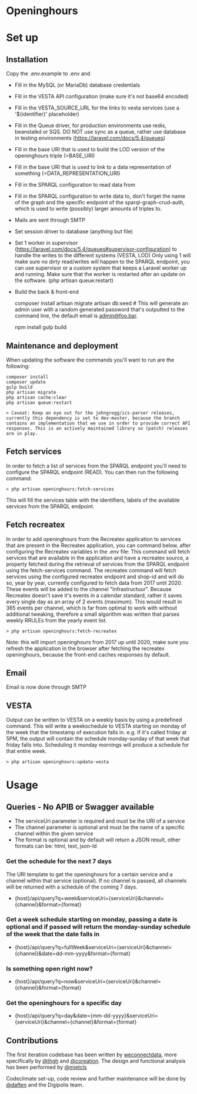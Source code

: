 # Openinghours

# Set up
## Installation
Copy the .env.example to .env and

- Fill in the MySQL (or MariaDb) database credentials
- Fill in the VESTA API configuration (make sure it's not base64 encoded)
- Fill in the VESTA_SOURCE_URL for the links to vesta services (use a '${identifier}' placeholder)
- Fill in the Queue driver, for production environments use redis, beanstalkd or SQS. DO NOT use sync as a queue, rather use database in testing environments (https://laravel.com/docs/5.4/queues)
- Fill in the base URI that is used to build the LOD version of the openinghours triple (=BASE_URI)
- Fill in the base URI that is used to link to a data representation of something (=DATA_REPRESENTATION_URI)
- Fill in the SPARQL configuration to read data from
- Fill in the SPARQL configuration to write data to, don't forget the name of the graph and the specific endpoint of the sparql-graph-crud-auth, which is used to write (possibly) larger amounts of triples to.
- Mails are sent through SMTP
- Set session driver to database (anything but file)
- Set 1 worker in supervisor (https://laravel.com/docs/5.4/queues#supervisor-configuration) to handle the writes to the different systems (VESTA, LOD)
    Only using 1 will make sure no dirty read/writes will happen to the SPARQL endpoint, you can use supervisor or a custom system that keeps a Laravel worker up and running. Make sure that the worker is restarted after an update on the software. (php artisan queue:restart)

- Build the back & front-end

    composer install
    artisan migrate
    artisan db:seed # This will generate an admin user with a random generated password that's outputted to the command line, the default email is admin@foo.bar.

    npm install
    gulp build

## Maintenance and deployment

When updating the software the commands you'll want to run are the following:

    composer install
    composer update
    gulp build
    php artisan migrate
    php artisan cache:clear
    php artisan queue:restart

    > Caveat: Keep an eye out for the johngrogg/ics-parser releases, currently this dependency is set to dev-master, because the branch contains an implementation that we use in order to provide correct API responses. This is an actively maintained library so (patch) releases are in play.

## Fetch services

In order to fetch a list of services from the SPARQL endpoint you'll need to configure the SPARQL endpoint (READ). You can then run the following command:

    > php artisan openinghours:fetch-services

This will fill the services table with the identifiers, labels of the available services from the SPARQL endpoint.

## Fetch recreatex

In order to add openinghours from the Recreatex application to services that are present in the Recreatex application, you can command below, after configuring the Recreatex variables in the .env file:
This command will fetch services that are available in the application and have a recreatex source, a property fetched during the retrieval of services from the SPARQL endpoint using the fetch-services command.
The recreatex command will fetch services using the configured recreatex endpoint and shop-id and will do so, year by year, currently configured to fetch data from 2017 until 2020. These events will be added to the channel "Infrastructuur".
Because Recreatex doesn't save it's events in a calendar standard, rather it saves every single day as an array of 2 events (maximum).
This would result in 365 events per channel, which is far from optimal to work with without additional tweaking, therefore a small algorithm was written that parses weekly RRULEs from the yearly event list.

    > php artisan openinghours:fetch-recreatex

Note: this will import openinghours from 2017 up until 2020, make sure you refresh the application in the browser after fetching the recreatex openinghours, because the front-end caches responses by default.

## Email

Email is now done through SMTP
## VESTA

Output can be written to VESTA on a weekly basis by using a predefined command. This will write a weekschedule to VESTA
starting on monday of the week that the timestamp of execution falls in. e.g. If it's called friday at 5PM, the output will contain the schedule monday-sunday of that week that friday falls into. Scheduling it monday mornings will produce a schedule for that entire week.

    > php artisan openinghours:update-vesta

# Usage

## Queries - No APIB or Swagger available

- The serviceUri parameter is required and must be the URI of a service
- The channel parameter is optional and must be the name of a specific channel within the given service
- The format is optional and by default will return a JSON result, other formats can be: html, text, json-ld

### Get the schedule for the next 7 days

The URI template to get the openinghours for a certain service and a channel within that service (optional).
If no channel is passed, all channels will be returned with a schedule of the coming 7 days.

- {host}/api/query?q=week&serviceUri={serviceUri}&channel={channel}&format={format}

### Get a week schedule starting on monday, passing a date is optional and if passed will return the monday-sunday schedule of the week that the date falls in

- {host}/api/query?q=fullWeek&serviceUri={serviceUri}&channel={channel}&date=dd-mm-yyyy&format={format}

### Is something open right now?

- {host}/api/query?q=now&serviceUri={serviceUri}&channel={channel}&format={format}

### Get the openinghours for a specific day

- {host}/api/query?q=day&date={mm-dd-yyyy}&serviceUri={serviceUri}&channel={channel}&format={format}

## Contributions

The first iteration codebase has been written by [weconnectdata](https://github.com/weconnectdata), more specifically by [@thgh](https://github.com/thgh) and [@coreation](https://github.com/coreation).
The design and functional analysis has been performed by [@mietcls](https://github.com/mietcls)

Codeclimate set-up, code review and further maintenance will be done by [@daften](https://github.com/daften) and the Digipolis team.
